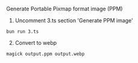 Generate Portable Pixmap format image (PPM)

1. Uncomment 3.ts section 'Generate PPM image'

`bun run 3.ts`

2. Convert to webp

`magick output.ppm output.webp`
